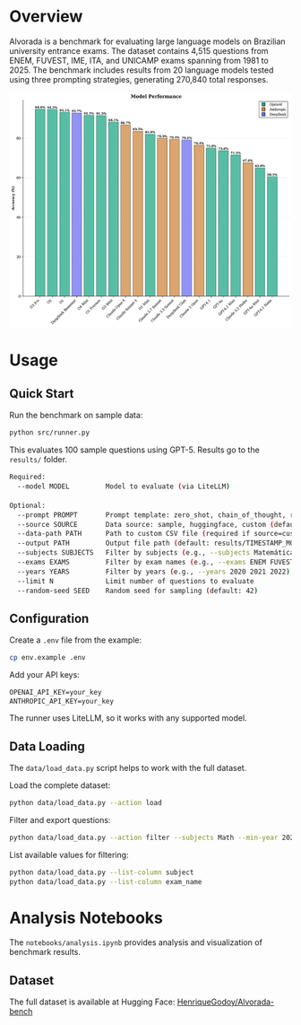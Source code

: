 # Overview

Alvorada is a benchmark for evaluating large language models on Brazilian university entrance exams. The dataset contains 4,515 questions from ENEM, FUVEST, IME, ITA, and UNICAMP exams spanning from 1981 to 2025. The benchmark includes results from 20 language models tested using three prompting strategies, generating 270,840 total responses.

![Model Performance](assets\model_perfomance.png)

# Usage

## Quick Start

Run the benchmark on sample data:

```bash
python src/runner.py
```

This evaluates 100 sample questions using GPT-5. Results go to the `results/` folder.

```bash
Required:
  --model MODEL         Model to evaluate (via LiteLLM)

Optional:
  --prompt PROMPT       Prompt template: zero_shot, chain_of_thought, role_playing (default: zero_shot)
  --source SOURCE       Data source: sample, huggingface, custom (default: sample)
  --data-path PATH      Path to custom CSV file (required if source=custom)
  --output PATH         Output file path (default: results/TIMESTAMP_MODEL.json)
  --subjects SUBJECTS   Filter by subjects (e.g., --subjects Matemática Física)
  --exams EXAMS         Filter by exam names (e.g., --exams ENEM FUVEST)
  --years YEARS         Filter by years (e.g., --years 2020 2021 2022)
  --limit N             Limit number of questions to evaluate
  --random-seed SEED    Random seed for sampling (default: 42)
```

## Configuration

Create a `.env` file from the example:
```bash
cp env.example .env
```

Add your API keys:
```
OPENAI_API_KEY=your_key
ANTHROPIC_API_KEY=your_key
```

The runner uses LiteLLM, so it works with any supported model.

## Data Loading

The `data/load_data.py` script helps to work with the full dataset.

Load the complete dataset:
```bash
python data/load_data.py --action load
```

Filter and export questions:
```bash
python data/load_data.py --action filter --subjects Math --min-year 2020 --output math_recent.csv
```

List available values for filtering:
```bash
python data/load_data.py --list-column subject
python data/load_data.py --list-column exam_name
```

# Analysis Notebooks

The `notebooks/analysis.ipynb` provides analysis and visualization of benchmark results.

## Dataset

The full dataset is available at Hugging Face: [HenriqueGodoy/Alvorada-bench](https://huggingface.co/datasets/HenriqueGodoy/Alvorada-bench)